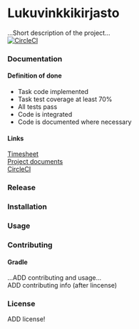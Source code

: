 # Lukuvinkkikirjasto

...Short description of the project...  
[![CircleCI](https://circleci.com/gh/Teo44/Lukuvinkkikirjasto.svg?style=svg)](https://circleci.com/gh/Teo44/Lukuvinkkikirjasto)  

### Documentation
#### Definition of done
  * Task code implemented
  * Task test coverage at least 70%
  * All tests pass
  * Code is integrated
  * Code is documented where necessary
#### Links
[Timesheet](https://docs.google.com/document/d/1zp6uDgYHKWCMQ79mLk7mYPMAjm6WrY5GgZGcwMbQPqI/edit)  
[Project documents](https://drive.google.com/drive/folders/1vjlllWe4OPGp9iqdESAkCbsBWRAaRfYo?usp=sharing)  
[CircleCI](https://circleci.com/gh/Teo44/Lukuvinkkikirjasto)  
### Release
### Installation
### Usage
### Contributing
#### Gradle
...ADD contributing and usage...  
ADD contributing info (after lincense)  
### License
ADD license!  
